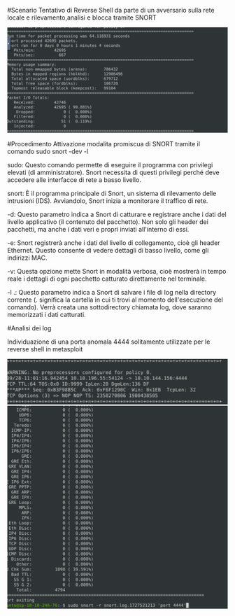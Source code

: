 #Scenario 
Tentativo di Reverse Shell da parte di un avversario sulla rete locale e rilevamento,analisi e blocca tramite SNORT


![Alt Text](https://github.com/paoloaglieco/SOC/blob/main/Snort/Scenario_2/sniff.png)

#Procedimento 
Attivazione modalita promiscua di SNORT tramite il comando sudo snort -dev -l


sudo: Questo comando permette di eseguire il programma con privilegi elevati (di amministratore). Snort necessita di questi privilegi perché deve accedere alle interfacce di rete a basso livello.

snort: È il programma principale di Snort, un sistema di rilevamento delle intrusioni (IDS). Avviandolo, Snort inizia a monitorare il traffico di rete.

-d: Questo parametro indica a Snort di catturare e registrare anche i dati del livello applicativo (il contenuto del pacchetto). Non solo gli header dei pacchetti, ma anche i dati veri e propri inviati all'interno di essi.

-e: Snort registrerà anche i dati del livello di collegamento, cioè gli header Ethernet. Questo consente di vedere dettagli di basso livello, come gli indirizzi MAC.

-v: Questa opzione mette Snort in modalità verbosa, cioè mostrerà in tempo reale i dettagli di ogni pacchetto catturato direttamente nel terminale.

-l .: Questo parametro indica a Snort di salvare i file di log nella directory corrente (. significa la cartella in cui ti trovi al momento dell'esecuzione del comando). Verrà creata una sottodirectory chiamata log, dove saranno memorizzati i dati catturati.

#Analisi dei log


Individuazione di una porta anomala 4444 solitamente utilizzate per le reverse shell in metasploit

![Alt Text](https://github.com/paoloaglieco/SOC/blob/main/Snort/Scenario_2/port4444.png)
![Alt Text](https://github.com/paoloaglieco/SOC/blob/main/Snort/Scenario_2/pkg_port4444.png)




